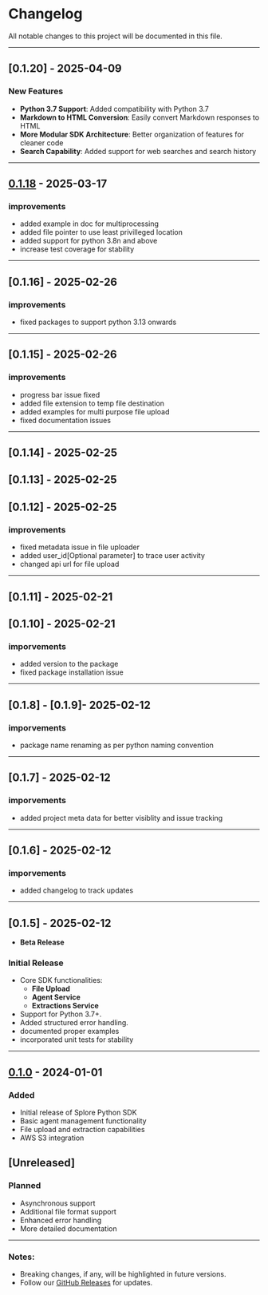 # Changelog

All notable changes to this project will be documented in this file.

---
## [0.1.20] - 2025-04-09
### New Features
- **Python 3.7 Support**: Added compatibility with Python 3.7
- **Markdown to HTML Conversion**: Easily convert Markdown responses to HTML
- **More Modular SDK Architecture**: Better organization of features for cleaner code
- **Search Capability**: Added support for web searches and search history

---
## [0.1.18] - 2025-03-17
### improvements
- added example in doc for multiprocessing
- added file pointer to use least privilleged location
- added support for python 3.8n and above
- increase test coverage for stability

---
## [0.1.16] - 2025-02-26
### improvements
- fixed packages to support python 3.13 onwards


---
## [0.1.15] - 2025-02-26
### improvements
- progress bar issue fixed
- added file extension to temp file destination
- added examples for multi purpose file upload
- fixed documentation issues

---
## [0.1.14] - 2025-02-25
## [0.1.13] - 2025-02-25
## [0.1.12] - 2025-02-25
### improvements
- fixed metadata issue in file uploader
- added user_id[Optional parameter] to trace user activity
- changed api url for file upload

---
## [0.1.11] - 2025-02-21
## [0.1.10] - 2025-02-21
### imporvements
- added version to the package
- fixed package installation issue
---
## [0.1.8] - [0.1.9]- 2025-02-12
### imporvements
- package name renaming as per python naming convention

---
## [0.1.7] - 2025-02-12
### imporvements
- added project meta data for better visiblity and issue tracking

---
## [0.1.6] - 2025-02-12
### imporvements
- added changelog to track updates

---
## [0.1.5] - 2025-02-12
- **Beta Release**
### Initial Release
- Core SDK functionalities:
  - **File Upload**
  - **Agent Service**
  - **Extractions Service**
- Support for Python 3.7+.
- Added structured error handling.
- documented proper examples
- incorporated unit tests for stability

---
## [0.1.0] - 2024-01-01

### Added
- Initial release of Splore Python SDK
- Basic agent management functionality
- File upload and extraction capabilities
- AWS S3 integration

## [Unreleased]

### Planned
- Asynchronous support
- Additional file format support
- Enhanced error handling
- More detailed documentation

[0.1.18]: https://github.com/splorehq/splore-sdk-py/compare/v0.1.0...v0.1.18
[0.1.0]: https://github.com/splorehq/splore-sdk-py/releases/tag/v0.1.0

---

### Notes:
- Breaking changes, if any, will be highlighted in future versions.
- Follow our [GitHub Releases](https://github.com/splorehq/splore-sdk-py/releases) for updates.